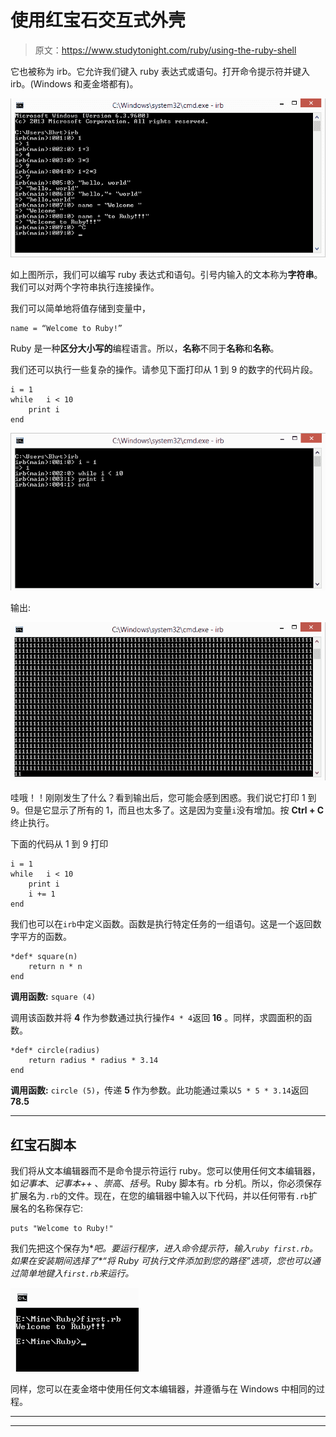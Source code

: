 # 使用红宝石交互式外壳

> 原文：<https://www.studytonight.com/ruby/using-the-ruby-shell>

它也被称为 irb。它允许我们键入 ruby 表达式或语句。打开命令提示符并键入 irb。(Windows 和麦金塔都有)。

![Using Ruby Shell Command](img/b06998cb7a234efd75683f525f235488.png)

如上图所示，我们可以编写 ruby 表达式和语句。引号内输入的文本称为**字符串**。我们可以对两个字符串执行连接操作。

我们可以简单地将值存储到变量中，

```
name = “Welcome to Ruby!”
```

Ruby 是一种**区分大小写的**编程语言。所以，**名称**不同于**名称**和**名称**。

我们还可以执行一些复杂的操作。请参见下面打印从 1 到 9 的数字的代码片段。

```
i = 1
while 	i < 10
	print i
end
```

![Wrong Example](img/d39d8d80f514d3a2fe90518c84b9ced9.png)

输出:

![Wrong Output](img/9d7185f4412ebd0ce4eb8f5bb0beac12.png)

哇哦！！刚刚发生了什么？看到输出后，您可能会感到困惑。我们说它打印 1 到 9。但是它显示了所有的 1，而且也太多了。这是因为变量`i`没有增加。按 **Ctrl + C** 终止执行。

下面的代码从 1 到 9 打印

```
i = 1
while 	i < 10
	print i
	i += 1
end
```

我们也可以在`irb`中定义函数。函数是执行特定任务的一组语句。这是一个返回数字平方的函数。

```
*def* square(n)
	return n * n
end
```

**调用函数:** `square (4)`

调用该函数并将 **4** 作为参数通过执行操作`4 * 4`返回 **16** 。同样，求圆面积的函数。

```
*def* circle(radius)
	return radius * radius * 3.14
end
```

**调用函数:** `circle (5)`，传递 **5** 作为参数。此功能通过乘以`5 * 5 * 3.14`返回 **78.5**

* * *

## 红宝石脚本

我们将从文本编辑器而不是命令提示符运行 ruby。您可以使用任何文本编辑器，如*记事本*、*记事本++* 、*崇高*、*括号*。Ruby 脚本有。rb 分机。所以，你必须保存扩展名为`.rb`的文件。现在，在您的编辑器中输入以下代码，并以任何带有`.rb`扩展名的名称保存它:

```
puts "Welcome to Ruby!"
```

我们先把这个保存为**吧。要运行程序，进入命令提示符，输入`ruby first.rb`。如果在安装期间选择了*“将 Ruby 可执行文件添加到您的路径”*选项，您也可以通过简单地键入`first.rb`来运行。**

![Using Ruby Shell Command](img/a8ea4e15eb0fed82625cae083bc7b063.png)

同样，您可以在麦金塔中使用任何文本编辑器，并遵循与在 Windows 中相同的过程。

* * *

* * *
